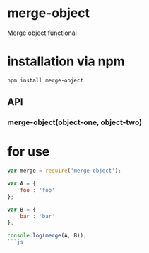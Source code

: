 merge-object
============

Merge object functional

installation via npm
====================

`npm install merge-object`


## API

### merge-object(object-one, object-two)


for use
=======

```js
var merge = require('merge-object');

var A = {
	foo : 'foo'
};

var B = {
	bar : 'bar'
};

console.log(merge(A, B));
```js



